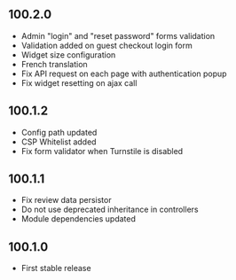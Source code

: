 ## 100.2.0

- Admin "login" and "reset password" forms validation
- Validation added on guest checkout login form
- Widget size configuration
- French translation
- Fix API request on each page with authentication popup
- Fix widget resetting on ajax call

## 100.1.2

- Config path updated
- CSP Whitelist added
- Fix form validator when Turnstile is disabled

## 100.1.1

- Fix review data persistor
- Do not use deprecated inheritance in controllers
- Module dependencies updated

## 100.1.0

- First stable release
